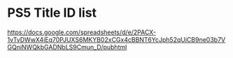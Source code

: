 # PS5 Title ID list
https://docs.google.com/spreadsheets/d/e/2PACX-1vTvDWwX4iEq70PJUXS6MKYB02xCGx4cBBNT6YcJph52qUiCB9ne03b7VGQniNWQkbGADNbLS9Cmun_D/pubhtml